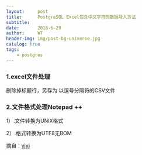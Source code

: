 ```yaml
---
layout:     post
title:      PostgreSQL Excel包含中文字符的数据导入方法 
subtitle:   
date:       2018-6-29
author:     WT
header-img: img/post-bg-universe.jpg
catalog: true
tags:
    - postgres
---
```

### 1.excel文件处理 ###  

删除掉标题行，另存为 以逗号分隔符的CSV文件



### 2.文件格式处理Notepad ++ ###  

1）.文件转换为UNIX格式

2）.格式转换为UTF8无BOM

摘自：[yiyi](http://blog.51cto.com/heyiyi/1904281)  
 



  
  
  
